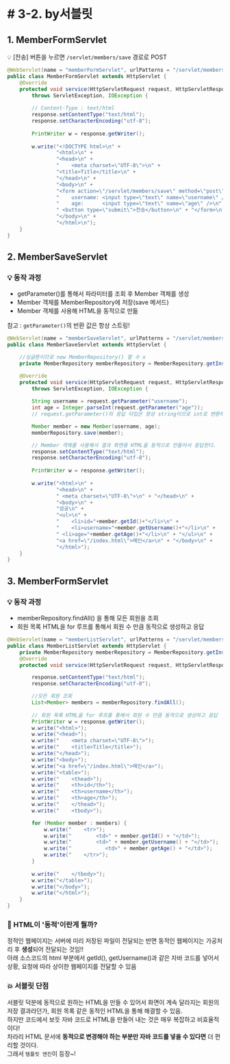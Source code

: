 # # 3-2. by서블릿

## 1. MemberFormServlet

💡 [전송] 버튼을 누르면 ```/servlet/members/save``` 경로로 POST 

```java
@WebServlet(name = "memberFormServlet", urlPatterns = "/servlet/members/new-form")
public class MemberFormServlet extends HttpServlet {
    @Override
    protected void service(HttpServletRequest request, HttpServletResponse response) 
        throws ServletException, IOException {
        
        // Content-Type : text/html
        response.setContentType("text/html");
        response.setCharacterEncoding("utf-8");
        
        PrintWriter w = response.getWriter();
        
        w.write("<!DOCTYPE html>\n" +
                "<html>\n" +
                "<head>\n" +
                "    <meta charset=\"UTF-8\">\n" +
                "<title>Title</title>\n" +
                "</head>\n" +
                "<body>\n" +
                "<form action=\"/servlet/members/save\" method=\"post\">\n" +
                "    username: <input type=\"text\" name=\"username\" />\n" +
                "    age:      <input type=\"text\" name=\"age\" />\n" +
                " <button type=\"submit\">전송</button>\n" + "</form>\n" +
                "</body>\n" +
                "</html>\n");
    }
}
```

## 2. MemberSaveServlet

### 💡 동작 과정
* getParameter()를 통해서 파라미터를 조회 후 Member 객체를 생성  
* Member 객체를 MemberRepository에 저장(save 메서드)  
* Member 객체를 사용해 HTML을 동적으로 만듦  

참고 : ```getParameter()```의 반환 값은 항상 스트링!

```java
@WebServlet(name = "memberSaveServlet", urlPatterns = "/servlet/members/save")
public class MemberSaveServlet extends HttpServlet {

    //싱글톤이므로 new MemberRepository() 할 수 x
    private MemberRepository memberRepository = MemberRepository.getInstance();

    @Override
    protected void service(HttpServletRequest request, HttpServletResponse response) 
        throws ServletException, IOException {
        
        String username = request.getParameter("username");
        int age = Integer.parseInt(request.getParameter("age"));
        // request.getParameter()의 응답 타입은 항상 string이므로 int로 변환해주어야함

        Member member = new Member(username, age);
        memberRepository.save(member);

        // Member 객체를 사용해서 결과 화면용 HTML을 동적으로 만들어서 응답한다.
        response.setContentType("text/html");
        response.setCharacterEncoding("utf-8");
        
        PrintWriter w = response.getWriter();
        
        w.write("<html>\n" +
                "<head>\n" +
                " <meta charset=\"UTF-8\">\n" + "</head>\n" +
                "<body>\n" +
                "성공\n" +
                "<ul>\n" +
                "    <li>id="+member.getId()+"</li>\n" +
                "    <li>username="+member.getUsername()+"</li>\n" +
                " <li>age="+member.getAge()+"</li>\n" + "</ul>\n" +
                "<a href=\"/index.html\">메인</a>\n" + "</body>\n" +
                "</html>");
    }
}
```

## 3. MemberFormServlet

### 💡 동작 과정
* memberRepository.findAll() 을 통해 모든 회원을 조회
* 회원 목록 HTML을 for 루프를 통해서 회원 수 만큼 동적으로 생성하고 응답

```java
@WebServlet(name = "memberListServlet", urlPatterns = "/servlet/members")
public class MemberListServlet extends HttpServlet {
    private MemberRepository memberRepository = MemberRepository.getInstance();
    @Override
    protected void service(HttpServletRequest request, HttpServletResponse response) throws ServletException, IOException {

        response.setContentType("text/html");
        response.setCharacterEncoding("utf-8");

        //모든 회원 조회
        List<Member> members = memberRepository.findAll();
        
        // 회원 목록 HTML을 for 루프를 통해서 회원 수 만큼 동적으로 생성하고 응답
        PrintWriter w = response.getWriter();
        w.write("<html>");
        w.write("<head>");
        w.write("    <meta charset=\"UTF-8\">");
        w.write("    <title>Title</title>");
        w.write("</head>");
        w.write("<body>");
        w.write("<a href=\"/index.html\">메인</a>");
        w.write("<table>");
        w.write("    <thead>");
        w.write("    <th>id</th>");
        w.write("    <th>username</th>");
        w.write("    <th>age</th>");
        w.write("    </thead>");
        w.write("    <tbody>");

        for (Member member : members) {
            w.write("    <tr>");
            w.write("        <td>" + member.getId() + "</td>");
            w.write("        <td>" + member.getUsername() + "</td>");
            w.write("           <td>" + member.getAge() + "</td>");
            w.write("    </tr>");
        }
        
        w.write("    </tbody>");
        w.write("</table>");
        w.write("</body>");
        w.write("</html>");
    }
}
```


### 🤔 HTML이 '동적'이란게 뭘까?

정적인 웹페이지는 서버에 미리 저장된 파일이 전달되는 반면 동적인 웹페이지는 가공처리 후 **생성**되어 전달되는 것임!!   
아래 소스코드의 html 부분에서 getId(), getUsername()과 같은 자바 코드를 넣어서 상황, 요청에 따라 상이한 웹페이지를 전달할 수 있음


### 💥 서블릿 단점

서블릿 덕분에 동적으로 원하는 HTML을 만들 수 있어서 화면이 계속 달라지는 회원의 저장 결과라던가, 회원 목록 같은 동적인 HTML을 통해 해결할 수 있음.  
하지만 코드에서 보듯 자바 코드로 HTML을 만들어 내는 것은 매우 복잡하고 비효율적이다!  
차라리 HTML 문서에 **동적으로 변경해야 하는 부분만 자바 코드를 넣을 수 있다면** 더 편리할 것이다.  
그래서 ```템플릿 엔진```이 등장~!
